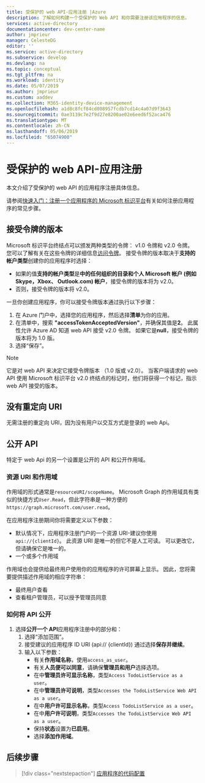 ```yaml
---
title: 受保护的 web API-应用注册 |Azure
description: 了解如何构建一个受保护的 Web API 和你需要注册该应用程序的信息。
services: active-directory
documentationcenter: dev-center-name
author: jmprieur
manager: CelesteDG
editor: ''
ms.service: active-directory
ms.subservice: develop
ms.devlang: na
ms.topic: conceptual
ms.tgt_pltfrm: na
ms.workload: identity
ms.date: 05/07/2019
ms.author: jmprieur
ms.custom: aaddev
ms.collection: M365-identity-device-management
ms.openlocfilehash: a1d8c8fcf84cd008957fcdb7cd14c4a07d9f3643
ms.sourcegitcommit: 0ae3139c7e2f9d27e8200ae02e6eed6f52aca476
ms.translationtype: MT
ms.contentlocale: zh-CN
ms.lasthandoff: 05/06/2019
ms.locfileid: "65074900"
---
```

# <a name="protected-web-api---app-registration"></a>受保护的 web API-应用注册

本文介绍了受保护的 web API 的应用程序注册具体信息。

请参阅[快速入门：注册一个应用程序的 Microsoft 标识平台](quickstart-register-app.md)有关如何注册应用程序的常见步骤。

## <a name="accepted-token-version"></a>接受令牌的版本

Microsoft 标识平台终结点可以颁发两种类型的令牌： v1.0 令牌和 v2.0 令牌。 您可以了解有关在这些令牌的详细信息[访问令牌](access-tokens.md)。 接受令牌的版本取决于**支持的帐户类型**创建你的应用程序时选择：

- 如果的值**支持的帐户类型**是**中的任何组织的目录和个人 Microsoft 帐户 (例如 Skype，Xbox、 Outlook.com) 帐户**，接受令牌的版本将为 v2.0。
- 否则，接受令牌的版本将 v2.0。

一旦你创建应用程序，你可以接受令牌版本通过执行以下步骤：

1. 在 Azure 门户中，选择您的应用程序，然后选择**清单**为你的应用。
2. 在清单中，搜索 **"accessTokenAcceptedVersion"**，并确保其值是**2**。 此属性允许 Azure AD 知道 web API 接受 v2.0 令牌。 如果它是**null**，接受令牌的版本将为 1.0 版。
3. 选择“保存”。

> [!NOTE]
> 它是对 web API 来决定它接受令牌版本 （1.0 版或 v2.0）。 当客户端请求的 web API 使用 Microsoft 标识平台 v2.0 终结点的标记时，他们将获得一个标记，指示 web API 接受的版本。

## <a name="no-redirect-uri"></a>没有重定向 URI

无需注册的重定向 URI，因为没有用户以交互方式是登录的 web Api。

## <a name="expose-an-api"></a>公开 API

特定于 web Api 的另一个设置是公开的 API 和公开作用域。

### <a name="resource-uri-and-scopes"></a>资源 URI 和作用域

作用域的形式通常是`resourceURI/scopeName`。 Microsoft Graph 的作用域具有类似的快捷方式`User.Read`，但此字符串是一种方便的`https://graph.microsoft.com/user.read`。

在应用程序注册期间你将需要定义以下参数：

- 默认情况下，应用程序注册门户的一个资源 URI-建议你使用`api://{clientId}`。 此资源 URI 是唯一的但它不是人工可读。 可以更改它，但请确保它是唯一的。
- 一个或多个作用域

作用域也会提供给最终用户使用你的应用程序的许可屏幕上显示。 因此，您将需要提供描述作用域的相应字符串：

- 最终用户查看
- 查看租户管理员，可以授予管理员同意

### <a name="how-to-expose-the-api"></a>如何将 API 公开

1. 选择**公开一个 API**应用程序注册中的部分和：
   1. 选择“添加范围”。
   1. 接受建议的应用程序 ID URI (api:// {clientId}) 通过选择**保存并继续**。
   1. 输入以下参数：
      - 有关**作用域名称**，使用`access_as_user`。
      - 有关**人员便可以同意**，请确保**管理员和用户**选择选项。
      - 在中**管理员许可显示名称**，类型`Access TodoListService as a user`。
      - 在中**管理员许可说明**，类型`Accesses the TodoListService Web API as a user`。
      - 在中**用户许可显示名称**，类型`Access TodoListService as a user`。
      - 在中**用户许可说明**，类型`Accesses the TodoListService Web API as a user`。
      - 保持**状态**设置为**已启用**。
      - 选择**添加作用域**。

## <a name="next-steps"></a>后续步骤

> [!div class="nextstepaction"]
> [应用程序的代码配置](scenario-protected-web-api-app-configuration.md)
